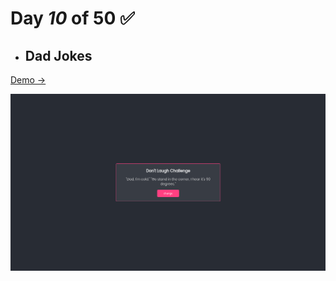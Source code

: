 # Day  *10* of 50 ✅

* ## Dad Jokes

 [Demo → ](https://chapst1.github.io/50-days-of-js/day-10/)

![Primer Diseno](./screenshot/1.png)

